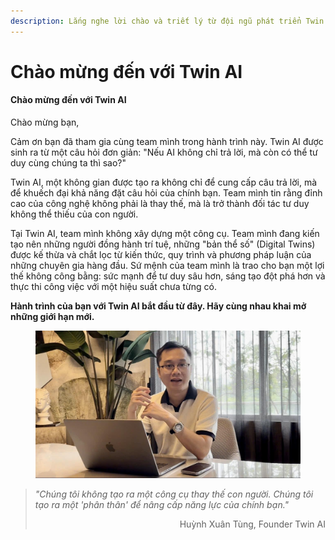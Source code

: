 ```yaml
---
description: Lắng nghe lời chào và triết lý từ đội ngũ phát triển Twin AI.
---
```


# Chào mừng đến với Twin AI

#### Chào mừng đến với Twin AI

Chào mừng bạn,

Cảm ơn bạn đã tham gia cùng team mình trong hành trình này. Twin AI được sinh ra từ một câu hỏi đơn giản: "Nếu AI không chỉ trả lời, mà còn có thể tư duy cùng chúng ta thì sao?"

Twin AI, một không gian được tạo ra không chỉ để cung cấp câu trả lời, mà để khuếch đại khả năng đặt câu hỏi của chính bạn. Team mình tin rằng đỉnh cao của công nghệ không phải là thay thế, mà là trở thành đối tác tư duy không thể thiếu của con người.

Tại Twin AI, team mình không xây dựng một công cụ. Team mình đang kiến tạo nên những người đồng hành trí tuệ, những "bản thể số" (Digital Twins) được kế thừa và chắt lọc từ kiến thức, quy trình và phương pháp luận của những chuyên gia hàng đầu. Sứ mệnh của team mình là trao cho bạn một lợi thế không công bằng: sức mạnh để tư duy sâu hơn, sáng tạo đột phá hơn và thực thi công việc với một hiệu suất chưa từng có.

**Hành trình của bạn với Twin AI bắt đầu từ đây. Hãy cùng nhau khai mở những giới hạn mới.**

<figure><img src="../.gitbook/assets/HXT_avt.jpg" alt=""><figcaption></figcaption></figure>

> _"Chúng tôi không tạo ra một công cụ thay thế con người. Chúng tôi tạo ra một 'phân thân' để nâng cấp năng lực của chính bạn."_
>
> <p align="right">Huỳnh Xuân Tùng, Founder Twin AI</p>

